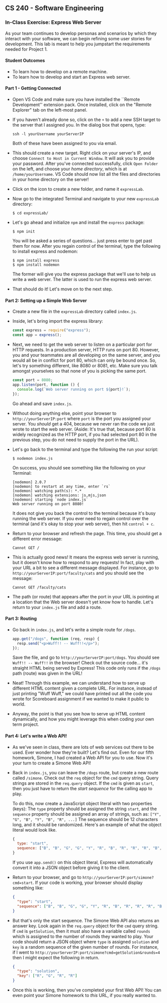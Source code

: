 ## CS 240 - Software Engineering

### In-Class Exercise: Express Web Server

As your team continues to develop personas and scenarios by which they interact with your software, we can begin refining some user stories for development. This lab is meant to help you jumpstart the requirements needed for Project 1.

#### Student Outcomes

- To learn how to develop on a remote machine.
- To learn how to develop and start an Express web server.

#### Part 1 - Getting Connected

- Open VS Code and make sure you have installed the ``Remote Development'' extension pack. Once installed, click on the "Remote Explorer" tab on the left-most panel.

- If you haven't already done so, click on the `+` to add a new SSH target to the server that I assigned you. In the dialog box that opens, type:

  ```
  ssh -l yourUsername yourServerIP
  ```

  Both of these have been assigned to you via email.

- This should create a new target. Right click on your server's IP, and choose `Connect to Host in Current Window`. It will ask you to provide your password. After you've connected successfully, click `Open Folder` on the left, and choose your _home directory_, which is at `/home/yourUsername`. VS Code should now list all the files and directories in your home directory on the server!

- Click on the icon to create a new folder, and name it `expressLab`.

- Now go to the integrated Terminal and navigate to your new `expressLab` directory:

  ```
  $ cd expressLab/
  ```

- Let's go ahead and initialize `npm` and install the `express` package:

  ```
  $ npm init
  ```

  You will be asked a series of questions... just press enter to get past them for now. After you regain control of the terminal, type the following to install express and nodemon:

  ```
  $ npm install express
  $ npm install nodemon
  ```

  The former will give you the express package that we'll use to help us write a web server. The latter is used to run the express web server.

- That should do it! Let's move on to the next step.

#### Part 2: Setting up a Simple Web Server

- Create a new file in the `expressLab` directory called `index.js`.

- Inside, let's bring import the express library:

  ```js
  const express = require("express");
  const app = express();
  ```

- Next, we need to get the web server to listen on a particular port for HTTP requests. In a production server, HTTP runs on port 80. However, you and your teammates are all developing on the same server, and you would all be in conflict for port 80, which can only be bound once. So, let's try something different, like 8080 or 8081, etc. Make sure you talk amongst yourselves so that none of you is picking the same port.

  ```js
  const port = 8080;
  app.listen(port, function () {
    console.log(`Web server running on port ${port}!`);
  });
  ```

  Go ahead and save `index.js`.

- Without doing anything else, point your browser to `http://yourServerIP:port` where `port` is the port you assigned your server. You _should_ get a 404, because we never ran the code we just wrote to start the web server. (Aside: It's true that, because port 80 is widely recognized as the HTTP port, if you had selected port 80 in the previous step, you do not need to supply the port in the URL).

- Let's go back to the terminal and type the following the run your script:

  ```
  $ nodemon index.js
  ```

  On success, you should see something like the following on your Terminal:

  ```
  [nodemon] 2.0.7
  [nodemon] to restart at any time, enter `rs`
  [nodemon] watching path(s): *.*
  [nodemon] watching extensions: js,mjs,json
  [nodemon] starting `node index.js`
  Web server running on port 8080!
  ```

  It does not give you back the control to the terminal because it's busy running the web server. If you ever need to regain control over the terminal (and it's okay to stop your web server), then hit `control + c`.

- Return to your browser and refresh the page. This time, you should get a different error message:

  ```
  Cannot GET /
  ```

- This is actually good news! It means the express web server is running, but it doesn't know how to respond to any requests! In fact, play with your URL a bit to see a different message displayed. For instance, go to `http://yourServerIP:port/faculty/cats` and you should see the message:

  ```
  Cannot GET /faculty/cats
  ```

- The path (or route) that appears after the port in your URL is pointing at a location that the Web server doesn't yet know how to handle. Let's return to your `index.js` file and add a route.

#### Part 3: Routing

- Go back in `index.js`, and let's write a simple route for `/dogs`.

  ```js
  app.get("/dogs", function (req, resp) {
    resp.send("<p>Wuff!! -- Wuff!!</p>");
  });
  ```

  Save the file, and go to `http://yourServerIP:port/dogs`. You should see `Wuff!! -- Wuff!!` in the browser! Check out the source code... it's straight HTML being served by Express! This code only runs if the `/dogs` path (route) was given in the URL!

- Neat! Through this example, we can understand how to serve up different HTML content given a complete URL. For instance, instead of just printing "Wuff Wuff," we could have printed out all the code you wrote for Scoreboard assignment if we wanted to make it public to world.

- Anyway, the point is that you see how to serve up HTML content dynamically, and how you might leverage this when coding your own term project.

#### Part 4: Let's write a Web API!

- As we've seen in class, there are lots of web services out there to be used. Ever wonder how they're built? Let's find out. Even for our fifth homework, Simone, I had created a Web API for you to use. Now it's your turn to create a Simone Web API!

- Back in `index.js`, you can leave the `/dogs` route, but create a new route called `/simone`. Check out the `req` object for the `cmd` query string. Query strings are stored in the `req.query` object. If the `cmd` is given as `start`, then you just have to return the _start sequence_ for the calling app to play.

  To do this, now create a JavaScript object literal with two properties (keys): The `type` property should be assigned the string `start`, and the `sequence` property should be assigned an array of strings, such as: `["Y", "G", "B", "Y", "B", "R", ...]` The sequence should be 12 characters long, and it should be randomized. Here's an example of what the object literal would look like.

  ```js
  {
    type: "start",
    sequence: ["B", "B", "G", "G", "Y", "R", "B", "R", "R", "R", "B", "Y"]
  }
  ```

  If you use `app.send()` on this object literal, Express will automatically convert it into a JSON object before giving it to the client.

- Return to your browser, and go to `http://yourServerIP:port/simone?cmd=start`. If your code is working, your browser should display something like:

  ```json
  {
    "type": "start",
    "sequence": ["B", "B", "G", "G", "Y", "R", "B", "R", "R", "R", "B", "Y"]
  }
  ```

- But that's only the start sequence. The Simone Web API also returns an answer key. Look again in the `req.query` object for the `cmd` query string. If `cmd` is `getSolution`, then it must also have a variable called `rounds` which is assigned to the number of rounds they wanted to play. Your code should return a JSON object where `type` is assigned `solution` and `key` is a random sequence of the given number of rounds. For instance, if I went to `http://yourServerIP:port/simone?cmd=getSolution&rounds=4` then I might expect the following in return.

  ```json
  {
    "type": "solution",
    "key": ["R", "G", "R", "R"]
  }
  ```

- Once this is working, then you've completed your first Web API! You can even point your Simone homework to _this_ URL, if you really wanted to.

